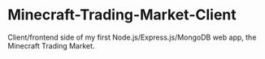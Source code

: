 # Minecraft-Trading-Market-Client
Client/frontend side of my first Node.js/Express.js/MongoDB web app, the Minecraft Trading Market.
